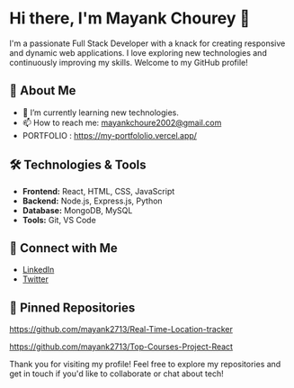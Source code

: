 # Hi there, I'm Mayank Chourey 👋


I'm a passionate Full Stack Developer with a knack for creating responsive and dynamic web applications. I love exploring new technologies and continuously improving my skills. Welcome to my GitHub profile!

## 🚀 About Me
- 🌱 I’m currently learning new technologies.
- 📫 How to reach me: mayankchoure2002@gmail.com
- PORTFOLIO : https://my-portfololio.vercel.app/

## 🛠️ Technologies & Tools
- **Frontend:** React, HTML, CSS, JavaScript
- **Backend:** Node.js, Express.js, Python
- **Database:** MongoDB, MySQL
- **Tools:** Git, VS Code

## 🔗 Connect with Me
- [LinkedIn](https://www.linkedin.com/in/mayank-chourey-673331225/)
- [Twitter](https://x.com/mayankchourey18)

## 📂 Pinned Repositories
https://github.com/mayank2713/Real-Time-Location-tracker

https://github.com/mayank2713/Top-Courses-Project-React

Thank you for visiting my profile! Feel free to explore my repositories and get in touch if you'd like to collaborate or chat about tech!
